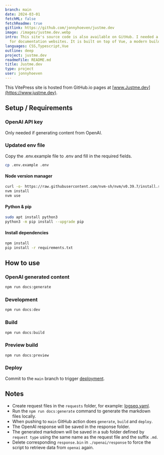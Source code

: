 ```yaml
---
branch: main
date: 2024-03-01
fetchML: false
fetchReadme: true
gitlink: https://github.com/jonnyhoeven/justme.dev
image: /images/justme.dev.webp
intro: This site's source code is also available on GitHub. I needed a static site generator. VitePress is specifically designed
  for documentation websites. It is built on top of Vue, a modern build tool for frontend development.
languages: CSS,Typescript,Vue
outline: deep
project: justme.dev
readmeFile: README.md
title: Justme.dev
type: project
user: jonnyhoeven
---
```

<script setup>
 import ArticleItem from '/components/ArticleItem.vue';
 import ArticleFooter from '/components/ArticleFooter.vue';
</script>
<ArticleItem :frontmatter="$frontmatter"/>

This VitePress site is hosted from GitHub.io pages at [www.Justme.dev](https://www.justme.dev).

## Setup / Requirements

### OpenAI API key

Only needed if generating content from OpenAI.

### Updated env file

Copy the .env.example file to .env and fill in the required fields.

```bash
cp .env.example .env
```

#### Node version manager

```bash
curl -o- https://raw.githubusercontent.com/nvm-sh/nvm/v0.39.7/install.sh | bash
nvm install
nvm use
```

#### Python & pip

```bash
sudo apt install python3
python3 -m pip install --upgrade pip
```

#### Install dependencies

```bash
npm install
pip install -r requirements.txt
```

## How to use

### OpenAI generated content

```bash
npm run docs:generate
```

### Development

```bash
npm run docs:dev
```

### Build

```bash
npm run docs:build
```

### Preview build

```bash
npm run docs:preview
```

### Deploy

Commit to the `main` branch to
trigger [deployment](https://github.com/jonnyhoeven/justme.dev/actions/workflows/deploy.yml).

## Notes

- Create request files in the `requests` folder, for example: [logseq.yaml](openai/request/logseq.yaml).
- Run the `npm run docs:generate` command to generate the markdown files locally.
- When pushing to `main` GitHub action does `generate`, `build` and `deploy`.
- The OpenAI response will be saved in the response folder.
- The generated markdown will be saved in a sub folder defined by `request type` using the same name as the request file
  and the suffix `.md`.
- Delete corresponding `response.bin` in `./openai/response` to force the script to retrieve data from `openai`
  again.


<ArticleFooter :frontmatter="$frontmatter"/>
